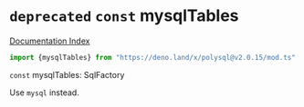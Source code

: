 # `deprecated` `const` mysqlTables

[Documentation Index](../README.md)

```ts
import {mysqlTables} from "https://deno.land/x/polysql@v2.0.15/mod.ts"
```

`const` mysqlTables: SqlFactory

Use `mysql` instead.

